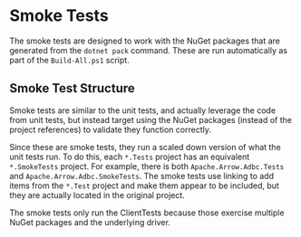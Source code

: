 # Smoke Tests
The smoke tests are designed to work with the NuGet packages that are generated from the `dotnet pack` command. These are run automatically as part of the `Build-All.ps1` script.

## Smoke Test Structure
Smoke tests are similar to the unit tests, and actually leverage the code from unit tests, but instead target using the NuGet packages (instead of the project references) to validate they function correctly.

Since these are smoke tests, they run a scaled down version of what the unit tests run. To do this, each `*.Tests` project has an equivalent `*.SmokeTests` project. For example, there is both `Apache.Arrow.Adbc.Tests` and `Apache.Arrow.Adbc.SmokeTests`. The smoke tests use linking to add items from the `*.Test` project and make them appear to be included, but they are actually located in the original project.

The smoke tests only run the ClientTests because those exercise multiple NuGet packages and the underlying driver.
